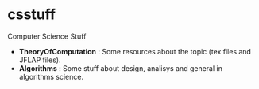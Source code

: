# csstuff
Computer Science Stuff

* **TheoryOfComputation** : Some resources about the topic (tex files and JFLAP files).
* **Algorithms** : Some stuff about design, analisys and general in algorithms science.


